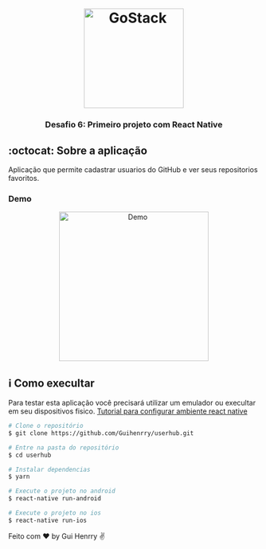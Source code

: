 <h1 align="center">
    <img alt="GoStack" src="https://rocketseat-cdn.s3-sa-east-1.amazonaws.com/bootcamp-header.png" width="200px" />
</h1>

<h3 align="center">
  Desafio 6: Primeiro projeto com React Native

</h3>

## :octocat: Sobre a aplicação

Aplicação que permite cadastrar usuarios do GitHub e ver seus repositorios favoritos.

### Demo
<p align="center">
  <img alt="Demo" src="https://github.com/Guihenrry/userhub/blob/master/demo.gif" width="300px" >
</p>

## :information_source: Como execultar
Para testar esta aplicação você precisará utilizar um emulador ou execultar em seu dispositivos fisico. [Tutorial para configurar ambiente react native](https://nodejs.org/en/)

```bash
# Clone o repositório
$ git clone https://github.com/Guihenrry/userhub.git

# Entre na pasta do repositório
$ cd userhub

# Instalar dependencias
$ yarn

# Execute o projeto no android
$ react-native run-android

# Execute o projeto no ios
$ react-native run-ios
```

Feito com ♥ by Gui Henrry ✌
